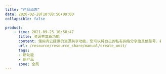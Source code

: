 ```yaml
---
title: "产品动态"
date: 2020-02-28T10:08:56+09:00
collapsible: false

product:
    - time: 2021-09-25 10:50:47
      title: 资源共享新功能
      content: 使用青云提供的资源共享功能，您可以将自己的私有网络分享给其他账号，被分享者可以在您分享的私有网络中创建资源， 或者将已有的资源加入		 您的私有网络中。<br>欢迎大家前来体验！
      url: /resource/resource_share/manual/create_unit/
      tags:
      - 新功能
      - 新产品
      zone: 全局
---
```


<!-- 设置上述参数可生成产品动态页  -->
